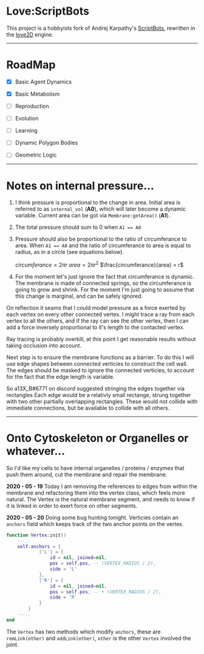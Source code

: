 # Love:ScriptBots

This project is a hobbyists fork of Andrej Karpathy's [ScriptBots], rewritten
in the [love2D] engine.

--------------------------------------------------------------------------------

# RoadMap

* [x] Basic Agent Dynamics
* [x] Basic Metabolism
* [ ] Reproduction
* [ ] Evolution
* [ ] Learning

* [ ] Dynamic Polygon Bodies
* [ ] Geometric Logic

[ScriptBots]:(https://github.com/Ramblurr/scriptbots)
[love2d]:(https://love2d.org/)

--------------------------------------------------------------------------------

# Notes on internal pressure...

1. I think pressure is proportional to the change in area. Initial area is
   referred to as `internal_vol` (**A0**), which will later become a dynamic
   variable. Current area can be got via `Membrane:getArea()` (**A1**).

2. The total pressure should sum to 0 when `A1 == A0`

3. Pressure should also be proportional to the ratio of circumferance to area.
   When `A1 == A0` and the ratio of circumferance to area is equal to radius,
   as in a circle (see equations below).

   $circumferance = 2\pi{}r$
   $area = 2\pi{}r^2$
   $\frac{circumferance}{area}  = r$

4. For the moment let's just ignore the fact that circumferance is dynamic. The
   membrane is made of connected springs, so the circumferance is going to grow
   and shrink. For the moment I'm just going to assume that this change is
   marginal, and can be safely ignored.

On reflection it seams that I could model pressure as a force exerted by each
vertex on every other connected vertex. I might trace a ray from each vertex to
all the others, and if the ray can see the other vertex, then I can add a force
inversely proportional to it's length to the contacted vertex.

Ray tracing is probably overkill, at this point I get reasonable results without
taking occlusion into account.

Next step is to ensure the membrane functions as a barrier. To do this I will
use edge shapes between connected verticies to construct the cell wall. The
edges should be masked to ignore the connected verticies, to account for the
fact that the edge length is variable.

So a13X_B#6771 on discord suggested stringing the edges together via rectangles
Each edge would be a relativly small rectange, strung together with two other
partially overlapping rectangles. These would not collide with immediate
connections, but be available to collide with all others.

--------------------------------------------------------------------------------

# Onto Cytoskeleton or Organelles or whatever...

So I'd like my cells to have internal organelles / proteins / enzymes that push
them around, cut the membrane and repair the membrane.


**2020 - 05 - 19**
Today I am removing the references to edges from within the membrane and
refactoring them into the vertex class, which feels more natural. The Vertex is
the natural membrane segment, and needs to know if it is linked in order to exert
force on other segments.


**2020 - 05 - 20**
Doing some bug hunting tonight. Verticies contain an `anchors` field which keeps
track of the two anchor points on the vertex.

```.lua
function Vertex:init()
    --...
    self.anchors = {
            ['L'] = {
                id = nil, joined=nil,
                pos = self.pos, -- (VERTEX_RADIUS / 2),
                side = 'L'
            },
            ['R'] = {
                id = nil, joined=nil,
                pos = self.pos, -- + (VERTEX_RADIUS / 2),
                side = 'R'
            }
        }
    --...
end

```
The `Vertex` has two methods which modify `anchors`, these are `remLink(other)`
and `addLink(other)`, `other` is the other `Vertex` involved the joint.
